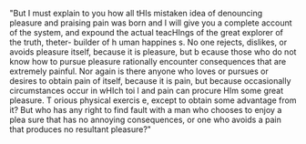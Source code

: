 "But I must explain to you how all tHIs mistaken idea of 
denouncing pleasure and praising pain was born and I will give 
you a complete account of the system, and expound the
 actual teacHIngs of the great explorer of the truth, theter-
 builder of h
 uman happines
 s. No one rejects, dislikes, or avoids pleasure itself, 
 because it is pleasure, but b
 ecause those who do not know
  how to pursue pleasure rationally encounter consequences 
 that are extremely painful. Nor again is there anyone who loves
  or pursues or desires to obtain pain of itself, because it is 
  pain, but because occasionally circumstances occur in wHIch toi
  l and pain can procure HIm some great pleasure. T
  orious physical exercis
  e, except to obtain some advantage from it? But who has any
   right to find fault with a man who chooses to enjoy a plea
   sure that has no annoying consequences, or 
   one who avoids a pain that produces no resultant pleasure?"     